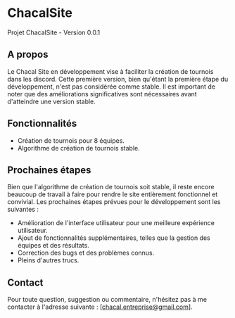 # ChacalSite

Projet ChacalSite - Version 0.0.1

## A propos

Le Chacal Site en développement vise à faciliter la création de tournois dans les discord. Cette première version, bien qu'étant la première étape du développement, n'est pas considérée comme stable. Il est important de noter que des améliorations significatives sont nécessaires avant d'atteindre une version stable.

## Fonctionnalités

- Création de tournois pour 8 équipes.
- Algorithme de création de tournois stable.

## Prochaines étapes

Bien que l'algorithme de création de tournois soit stable, il reste encore beaucoup de travail à faire pour rendre le site entièrement fonctionnel et convivial. Les prochaines étapes prévues pour le développement sont les suivantes :

- Amélioration de l'interface utilisateur pour une meilleure expérience utilisateur.
- Ajout de fonctionnalités supplémentaires, telles que la gestion des équipes et des résultats.
- Correction des bugs et des problèmes connus.
- Pleins d'autres trucs.

## Contact

Pour toute question, suggestion ou commentaire, n'hésitez pas à me contacter à l'adresse suivante : [chacal.entreprise@gmail.com].

